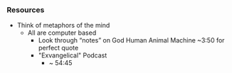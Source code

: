 ### Resources

- Think of metaphors of the mind
    - All are computer based
        - Look through “notes” on God Human Animal Machine ~3:50 for perfect quote
        - "Exvangelical" Podcast
            - ~ 54:45